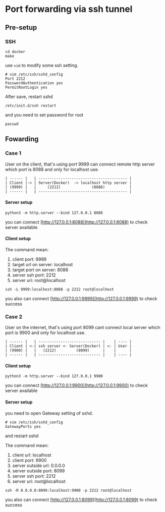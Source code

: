 # Port forwarding via ssh tunnel

## Pre-setup

### SSH

```shell
cd docker
make
```

use `vim` to modify some ssh setting.  

```
# vim /etc/ssh/sshd_config
Port 2212
PasswordAuthentication yes
PermitRootLogin yes
```

After save, restart sshd  

```shell
/etc/init.d/ssh restart
```

and you need to set password for root  

```shell
passwd
```

## Fowarding

### Case 1

User on the client, that's using port 9999 can connect remote http server which port is 8088 and only for localhost use.  

```shell
| ------ |   | ---------------------------------------- |
| Client |-> | Server(Docker)  -> localhost http server |
| (9999) |   |     (2212)              (8088)           |
| ------ |   | ---------------------------------------- |
``````

#### Server setup

```shell
python3 -m http.server --bind 127.0.0.1 8088
```

you can connect [http://127.0.0.1:8088](http://127.0.0.1:8088) to check server available  

#### Client setup

The command mean:  
1. client port: 9999
2. target url on server: localhost
3. target port on server: 8088
4. server ssh port: 2212
5. server uri: root@localhost

```shell
ssh -L 9999:localhost:8088 -p 2212 root@localhost
```

you also can connect [http://127.0.0.1:9999](http://127.0.0.1:9999) to check success  

### Case 2

User on the internet, that's using port 8099 cant connect local server which port is 9900 and only for localhost use.  

```shell
| ------ |   | ---------------------------- |    | ---- |
| Client | <-| ssh server <- Server(Docker) | <- | User |
| (9900) |   |   (2212)         (8099)      |    |      |
| ------ |   | ---------------------------- |    | ---- |
``````

#### Client setup


```shell
python3 -m http.server --bind 127.0.0.1 9900
```

you can connect [http://127.0.0.1:9900](http://127.0.0.1:9900) to check server available  

#### Server setup

you need to open Gateway setting of sshd.  

```
# vim /etc/ssh/sshd_config
GatewayPorts yes
```

and restart sshd  

The command mean:  
1. client url: localhost
2. client port: 9900
3. server outside url: 0.0.0.0
4. server outside port: 8099
5. server ssh port: 2212
6. server uri: root@localhost

```shell
ssh -R 0.0.0.0:8099:localhost:9900 -p 2212 root@localhost
```

you also can connect [http://127.0.0.1:8099](http://127.0.0.1:8099) to check success  


